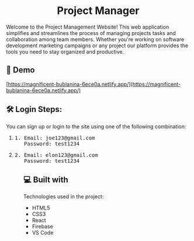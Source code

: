<h1 align="center" id="title">Project Manager</h1>

<p id="description">Welcome to the Project Management Website! This web application simplifies and streamlines the process of managing projects tasks and collaboration among team members. Whether you're working on software development marketing campaigns or any project our platform provides the tools you need to stay organized and productive.</p>

<h2>🚀 Demo</h2>

[https://magnificent-bublanina-6ece0a.netlify.app/](https://magnificent-bublanina-6ece0a.netlify.app/)

<h2>🛠️ Login Steps:</h2>

<p>You can sign up or login to the site using one of the following combination:</p>

<ol type="1">  
<li><pre>1. Email: joe123@gmail.com <br>   Password: test1234</pre></li>

<li><pre>2. Email: elon123@gmail.com <br>   Password: test1234</pre></li>
<ol>
  
  
<h2>💻 Built with</h2>

Technologies used in the project:

*   HTML5
*   CSS3
*   React
*   Firebase
*   VS Code
